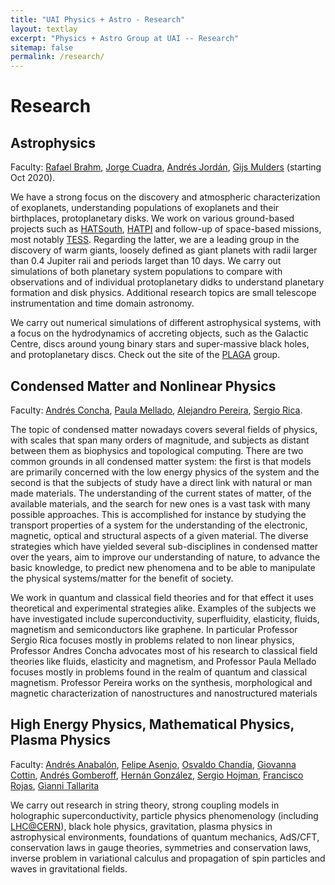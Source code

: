 ```yaml
---
title: "UAI Physics + Astro - Research"
layout: textlay
excerpt: "Physics + Astro Group at UAI -- Research"
sitemap: false
permalink: /research/
---
```


# Research

## Astrophysics
Faculty: <a href="http://www.astro.puc.cl/~rbrahm/">Rafael Brahm</a>, <a href="https://artesliberales.uai.cl/profesor/jorge-cuadra/">Jorge Cuadra</a>, <a href="http://andres-jordan.io/">Andrés Jordán</a>, <a href="http://www.gijsmulders.com/">Gijs Mulders</a> (starting Oct 2020).

We have a strong focus on the discovery and atmospheric characterization of exoplanets, understanding populations of exoplanets and their birthplaces, protoplanetary disks. We work on various ground-based projects such as [HATSouth](https://hatsouth.org/), [HATPI](https://hatpi.org/) and follow-up of space-based missions, most notably [TESS](https://tess.mit.edu/). Regarding the latter, we are a leading group in the discovery of warm giants, loosely defined as giant planets with radii larger than 0.4 Jupiter raii and periods larget than 10 days. We carry out simulations of both planetary system populations to compare with observations and of individual protoplanetary didks to understand planetary formation and disk physics. Additional research topics are small telescope instrumentation and time domain astronomy. 

We carry out numerical simulations of different astrophysical systems, with a focus on the hydrodynamics of accreting objects, such as the Galactic Centre, discs around young binary stars and super-massive black holes, and protoplanetary discs. Check out the site of the <a href="https://jrcuadra.github.io/plaga/">PLAGA</a> group.

## Condensed Matter and Nonlinear Physics
Faculty: <a href="https://sites.google.com/site/andresconchaphysicsresearch/">Andrés Concha</a>, <a href="https://sites.google.com/site/pmelladouai/home">Paula Mellado</a>, <a href="https://sites.google.com/site/pmelladouai/home">Alejandro Pereira</a>, <a href="http://www.sergiorica.com/Site/Home.html">Sergio Rica</a>.

The topic of condensed matter nowadays covers several fields of physics, with scales that span many orders of magnitude, and subjects as distant between them as biophysics and topological computing. There are two common grounds in all condensed matter system: the first is that models are primarily concerned with the low energy physics of the system and the second is that the subjects of study have a direct link with natural or man made materials.  The understanding of the current states of matter, of the available materials, and the search for new ones is a vast task with many possible approaches. This is accomplished for instance by studying the transport properties of a system for the understanding of the electronic, magnetic, optical and structural aspects of a given material. The diverse strategies which have yielded several sub-disciplines in condensed matter over the years, aim to improve our understanding of nature, to advance the basic knowledge, to predict new phenomena and to be able to manipulate  the physical systems/matter for the benefit of society.

We work in quantum and classical field theories and for that effect it uses theoretical and experimental strategies alike. Examples of the subjects we have investigated include superconductivity, superfluidity, elasticity, fluids, magnetism and semiconductors like graphene.  In particular Professor Sergio Rica focuses mostly in problems related to non linear physics, Professor Andres Concha advocates most of his research to classical field theories like fluids, elasticity and magnetism, and Professor Paula Mellado focuses mostly in problems found in the realm of quantum and classical magnetism. Professor Pereira works on the synthesis, morphological and magnetic characterization of nanostructures and nanostructured materials


## High Energy Physics, Mathematical Physics, Plasma Physics
Faculty: <a href="https://artesliberales.uai.cl/profesor/andres-fernando-anabalon/">Andrés Anabalón</a>, <a href="https://ingenieria.uai.cl/profesor/felipe-asenjo/">Felipe Asenjo</a>, <a href="">Osvaldo Chandía</a>, <a href="https://sites.google.com/view/giovannacottinburacchio/">Giovanna Cottin</a>, <a href="https://ingenieria.uai.cl/profesor/andres-gomberoff/">Andrés Gomberoff</a>, <a href="https://artesliberales.uai.cl/profesor/hernan-gonzalez/">Hernán González</a>, <a href="https://artesliberales.uai.cl/profesor/sergio-hojman/">Sergio Hojman</a>, <a href="https://ingenieria.uai.cl/profesor/francisco-rojas/">Francisco Rojas</a>, <a href="https://artesliberales.uai.cl/profesor/gianni-tallarita/">Gianni Tallarita</a>

We carry out research in string theory, strong coupling models in holographic superconductivity, particle physics phenomenology (including <a href="https://home.cern/science/accelerators/large-hadron-collider">LHC@CERN</a>), black hole physics, gravitation, plasma physics in astrophysical environments, foundations of quantum mechanics, AdS/CFT, conservation laws in gauge theories, symmetries and conservation laws, inverse problem in variational calculus and propagation of spin particles and waves in gravitational fields.


